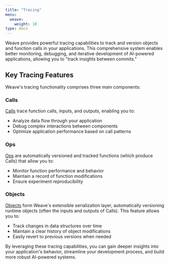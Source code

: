 ```yaml
---
title: "Tracing"
menu:
  weave:
    weight: 10
type: docs
---
```


Weave provides powerful tracing capabilities to track and version objects and function calls in your applications. This comprehensive system enables better monitoring, debugging, and iterative development of AI-powered applications, allowing you to "track insights between commits."

## Key Tracing Features

Weave's tracing functionality comprises three main components:

### Calls

[Calls](/guides/tracking/tracing) trace function calls, inputs, and outputs, enabling you to:
- Analyze data flow through your application
- Debug complex interactions between components
- Optimize application performance based on call patterns

### Ops

[Ops](/guides/tracking/ops) are automatically versioned and tracked functions (which produce Calls) that allow you to:
- Monitor function performance and behavior
- Maintain a record of function modifications
- Ensure experiment reproducibility

### Objects

[Objects](/guides/tracking/objects) form Weave's extensible serialization layer, automatically versioning runtime objects (often the inputs and outputs of Calls). This feature allows you to:
- Track changes in data structures over time
- Maintain a clear history of object modifications
- Easily revert to previous versions when needed

By leveraging these tracing capabilities, you can gain deeper insights into your application's behavior, streamline your development process, and build more robust AI-powered systems.

